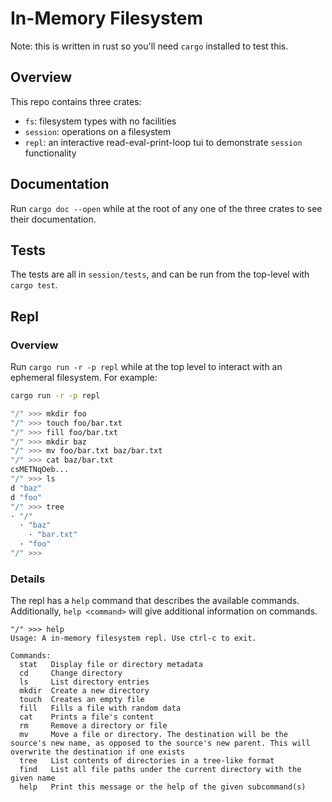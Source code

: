 # In-Memory Filesystem

Note: this is written in rust so you'll need `cargo` installed to test this.

## Overview
This repo contains three crates:
- `fs`: filesystem types with no facilities
- `session`: operations on a filesystem
- `repl`: an interactive read-eval-print-loop tui to demonstrate `session` functionality

## Documentation
Run `cargo doc --open` while at the root of any one of the three crates to see their documentation.

## Tests
The tests are all in `session/tests`, and can be run from the top-level with `cargo test`.

## Repl

### Overview
Run `cargo run -r -p repl` while at the top level to interact with an ephemeral filesystem.
For example:
```sh
cargo run -r -p repl

"/" >>> mkdir foo
"/" >>> touch foo/bar.txt
"/" >>> fill foo/bar.txt
"/" >>> mkdir baz
"/" >>> mv foo/bar.txt baz/bar.txt
"/" >>> cat baz/bar.txt
csMETNqOeb...
"/" >>> ls
d "baz"
d "foo"
"/" >>> tree
· "/"
  · "baz"
    · "bar.txt"
  · "foo"
"/" >>>
```

### Details
The repl has a `help` command that describes the available commands. Additionally,
`help <command>` will give additional information on commands.
```
"/" >>> help
Usage: A in-memory filesystem repl. Use ctrl-c to exit.

Commands:
  stat   Display file or directory metadata
  cd     Change directory
  ls     List directory entries
  mkdir  Create a new directory
  touch  Creates an empty file
  fill   Fills a file with random data
  cat    Prints a file's content
  rm     Remove a directory or file
  mv     Move a file or directory. The destination will be the source's new name, as opposed to the source's new parent. This will overwrite the destination if one exists
  tree   List contents of directories in a tree-like format
  find   List all file paths under the current directory with the given name
  help   Print this message or the help of the given subcommand(s)
```
